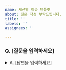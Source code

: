 ```yaml
---
name: 세션별 이슈 템플릿
about: 질문 작성 부탁드립니다.
title: ''
labels: ''
assignees: ''

---
```


### Q. [질문을 입력하세요]
<details>
<summary>A. [답변을 입력하세요]</summary>
[여기에 답변을 작성하세요]
</details>
